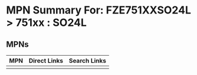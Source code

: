 



# MPN Summary For: FZE751XXSO24L > 751xx : SO24L

## MPNs
  

|MPN|Direct Links|Search Links|
| :--- | :--- | :--- |
||||
